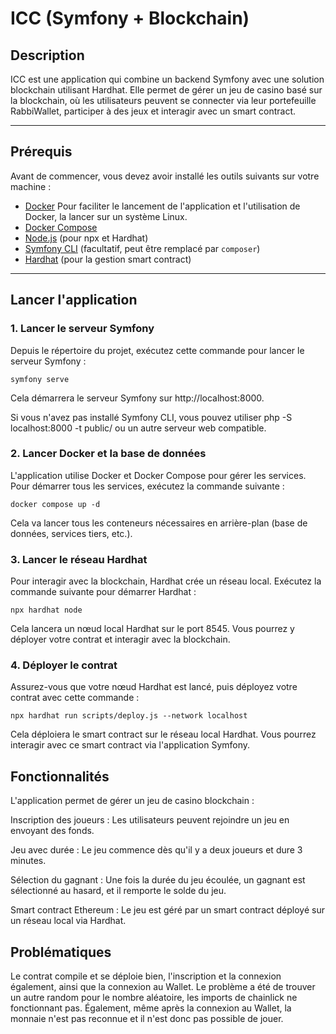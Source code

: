 # ICC (Symfony + Blockchain)

## Description

ICC est une application qui combine un backend Symfony avec une solution blockchain utilisant Hardhat. 
Elle permet de gérer un jeu de casino basé sur la blockchain, où les utilisateurs peuvent se connecter via leur portefeuille RabbiWallet, participer à des jeux et interagir avec un smart contract. 

---

## Prérequis

Avant de commencer, vous devez avoir installé les outils suivants sur votre machine :

- [Docker](https://www.docker.com/get-started)
Pour faciliter le lancement de l'application et l'utilisation de Docker, la lancer sur un système Linux.
- [Docker Compose](https://docs.docker.com/compose/)
- [Node.js](https://nodejs.org/) (pour npx et Hardhat)
- [Symfony CLI](https://symfony.com/download) (facultatif, peut être remplacé par `composer`)
- [Hardhat](https://hardhat.org/) (pour la gestion smart contract)

---

## Lancer l'application

### 1. Lancer le serveur Symfony

Depuis le répertoire du projet, exécutez cette commande pour lancer le serveur Symfony :
```
symfony serve
```
Cela démarrera le serveur Symfony sur http://localhost:8000.

Si vous n'avez pas installé Symfony CLI, vous pouvez utiliser php -S localhost:8000 -t public/ ou un autre serveur web compatible.

### 2. Lancer Docker et la base de données
L'application utilise Docker et Docker Compose pour gérer les services. Pour démarrer tous les services, exécutez la commande suivante :
```
docker compose up -d
```
Cela va lancer tous les conteneurs nécessaires en arrière-plan (base de données, services tiers, etc.).

### 3. Lancer le réseau Hardhat
Pour interagir avec la blockchain, Hardhat crée un réseau local. Exécutez la commande suivante pour démarrer Hardhat :
```
npx hardhat node
```
Cela lancera un nœud local Hardhat sur le port 8545. Vous pourrez y déployer votre contrat et interagir avec la blockchain.

### 4. Déployer le contrat
Assurez-vous que votre nœud Hardhat est lancé, puis déployez votre contrat avec cette commande :
```
npx hardhat run scripts/deploy.js --network localhost
```
Cela déploiera le smart contract sur le réseau local Hardhat. Vous pourrez interagir avec ce smart contract via l'application Symfony.

## Fonctionnalités
L'application permet de gérer un jeu de casino blockchain :

Inscription des joueurs : Les utilisateurs peuvent rejoindre un jeu en envoyant des fonds.

Jeu avec durée : Le jeu commence dès qu'il y a deux joueurs et dure 3 minutes.

Sélection du gagnant : Une fois la durée du jeu écoulée, un gagnant est sélectionné au hasard, et il remporte le solde du jeu.

Smart contract Ethereum : Le jeu est géré par un smart contract déployé sur un réseau local via Hardhat.

## Problématiques
Le contrat compile et se déploie bien, l'inscription et la connexion également, ainsi que la connexion au Wallet.
Le problème a été de trouver un autre random pour le nombre aléatoire, les imports de chainlick ne fonctionnant pas.
Également, même après la connexion au Wallet, la monnaie n'est pas reconnue et il n'est donc pas possible de jouer.
